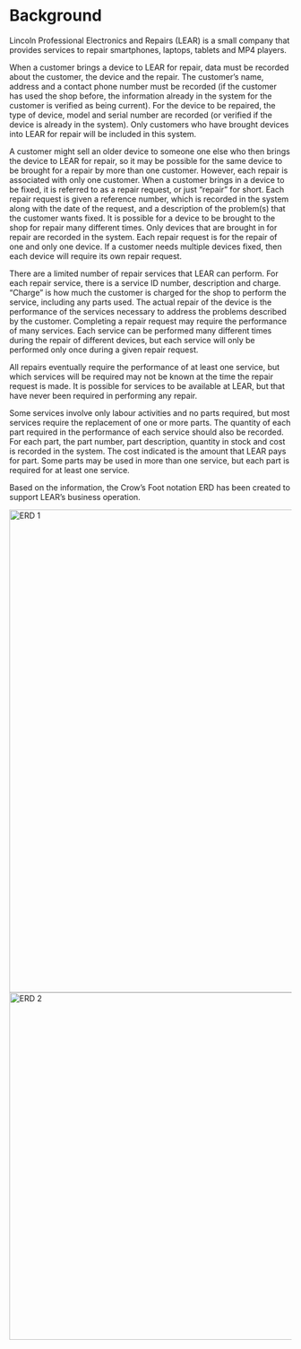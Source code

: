 # Background 
Lincoln Professional Electronics and Repairs (LEAR) is a small company that provides services to repair smartphones, laptops, tablets and MP4 players.

When a customer brings a device to LEAR for repair, data must be recorded about the customer, the device and the repair. The customer’s name, address and a contact phone number must be recorded (if the customer has used the shop before, the information already in the system for the customer is verified as being current). For the device to be repaired, the type of device, model and serial number are recorded (or verified if the device is already in the system). Only customers who have brought devices into LEAR for repair will be included in this system.

A customer might sell an older device to someone one else who then brings the device to LEAR for repair, so it may be possible for the same device to be brought for a repair by more than one customer. However, each repair is associated with only one customer. When a customer brings in a device to be fixed, it is referred to as a repair request, or just “repair” for short. Each repair request is given a reference number, which is recorded in the system along with the date of the request, and a description of the problem(s) that the customer wants fixed. It is possible for a device to be brought to the shop for repair many different times. Only devices that are brought in for repair are recorded in the system. Each repair request is for the repair of one and only one device. If a customer needs multiple devices fixed, then each device will require its own repair request.

There are a limited number of repair services that LEAR can perform. For each repair service, there is a service ID number, description and charge. “Charge” is how much the customer is charged for the shop to perform the service, including any parts used. The actual repair of the device is the performance of the services necessary to address the problems described by the customer. Completing a repair request may require the performance of many services. Each service can be performed many different times during the repair of different devices, but each service will only be performed only once during a given repair request.

All repairs eventually require the performance of at least one service, but which services will be required may not be known at the time the repair request is made. It is possible for services to be available at LEAR, but that have never been required in performing any repair.

Some services involve only labour activities and no parts required, but most services require the replacement of one or more parts. The quantity of each part required in the performance of each service should also be recorded. For each part, the part number, part description, quantity in stock and cost is recorded in the system. The cost indicated is the amount that LEAR pays for part. Some parts may be used in more than one service, but each part is required for at least one service.

Based on the information, the Crow’s Foot notation ERD has been created to support LEAR’s business operation.

<img width="862" alt="ERD 1" src="https://github.com/wanjun3211/VicSql_ER_Diagram/assets/118150417/7968188e-ce2e-4444-aff2-36f17bbd20ad">


<img width="620" alt="ERD 2" src="https://github.com/wanjun3211/VicSql_ER_Diagram/assets/118150417/6b60426b-a325-4f87-b5e7-d687f0d6bc8e">
